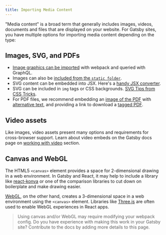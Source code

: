 ```yaml
---
title: Importing Media Content
---
```


"Media content" is a broad term that generally includes images, videos, documents and files that are displayed on your website. For Gatsby sites, you have multiple options for importing media content depending on the type:

## Images, SVG, and PDFs

- [Image graphics can be imported](/docs/how-to/images-and-media/importing-assets-into-files/) with webpack and queried with GraphQL.
- Images can also be [included from the `static folder`](/docs/how-to/images-and-media/static-folder/).
- SVG content can be embedded into JSX. Here's a [handy JSX converter](https://transform.tools/svg-to-jsx).
- SVG can be included in `img` tags or CSS backgrounds. [SVG Tips from CSS Tricks](https://css-tricks.com/using-svg/).
- For PDF files, we recommend embedding an [image of the PDF](https://helpx.adobe.com/acrobat/using/exporting-pdfs-file-formats.html) with [alternative text](https://a11y-101.com/development/infographics), and providing a link to download a [tagged PDF](https://helpx.adobe.com/acrobat/using/creating-accessible-pdfs.html).

## Video assets

Like images, video assets present many options and requirements for cross-browser support. Learn about video embeds on the Gatsby docs page on [working with video](/docs/how-to/images-and-media/working-with-video/) section.

## Canvas and WebGL

The HTML5 `<canvas>` element provides a space for 2-dimensional drawing in a web environment. In Gatsby and React, it may help to include a library like [react-konva](https://github.com/konvajs/react-konva) or one of the comparison libraries to cut down on boilerplate and make drawing easier.

[WebGL](https://developer.mozilla.org/en-US/docs/Web/API/WebGL_API/Tutorial/Getting_started_with_WebGL), on the other hand, creates a 3-dimensional space in a web environment using the `<canvas>` element. Libraries like [Three.js](https://threejs.org/) are often used to enable WebGL experiences in React apps.

> Using canvas and/or WebGL may require modifying your webpack config. Do you have experience with making this work in your Gatsby site? Contribute to the docs by adding more details to this page.
